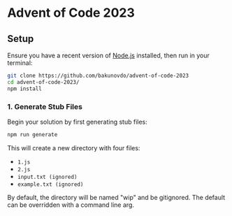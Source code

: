 # Advent of Code 2023

## Setup

Ensure you have a recent version of [Node.js](https://nodejs.org/en/)
installed, then run in your terminal:

```bash
git clone https://github.com/bakunovdo/advent-of-code-2023
cd advent-of-code-2023/
npm install
```

### 1. Generate Stub Files

Begin your solution by first generating stub files:

```bash
npm run generate
```

This will create a new directory with four files:

- `1.js`
- `2.js`
- `input.txt (ignored)`
- `example.txt (ignored)`

By default, the directory will be named "wip" and be gitignored. The default
can be overridden with a command line arg.

